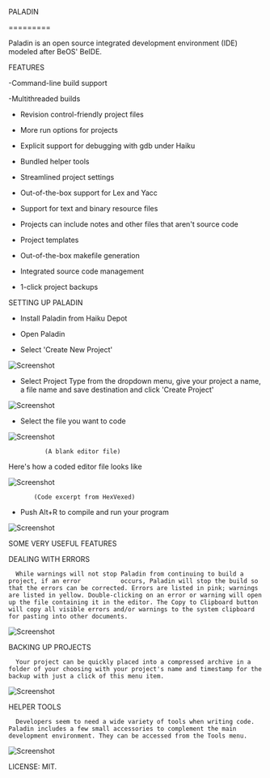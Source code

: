 PALADIN

 =========

Paladin is an open source integrated development environment (IDE) modeled after BeOS' BeIDE. 

FEATURES

 -Command-line build support

 -Multithreaded builds

 - Revision control-friendly project files

 - More run options for projects

 - Explicit support for debugging with gdb under Haiku

 - Bundled helper tools

 - Streamlined project settings

 - Out-of-the-box support for Lex and Yacc

 - Support for text and binary resource files

 - Projects can include notes and other files that aren't source code

 - Project templates

 - Out-of-the-box makefile generation

 - Integrated source code management

 - 1-click project backups


SETTING UP PALADIN

 - Install Paladin from Haiku Depot

 - Open Paladin

 - Select 'Create New Project'

![Screenshot](readme_scrshot/7.png)

 - Select Project Type from the dropdown menu, give your project a name, a file name    and save destination and click 'Create Project'

![Screenshot](readme_scrshot/9.png)

 - Select the file you want to code

![Screenshot](readme_scrshot/13.png)
                   
              (A blank editor file)

 Here's how a coded editor file looks like

![Screenshot](readme_scrshot/hexvexed.png)

           (Code excerpt from HexVexed) 

 - Push Alt+R to compile and run your program

![Screenshot](readme_scrshot/14.png) 

SOME VERY USEFUL FEATURES

   DEALING WITH ERRORS
     
      While warnings will not stop Paladin from continuing to build a project, if an error           occurs, Paladin will stop the build so that the errors can be corrected. Errors are listed in pink; warnings are listed in yellow. Double-clicking on an error or warning will open up the file containing it in the editor. The Copy to Clipboard button will copy all visible errors and/or warnings to the system clipboard for pasting into other documents.    

![Screenshot](readme_scrshot/errors.png)

   BACKING UP PROJECTS

      Your project can be quickly placed into a compressed archive in a folder of your choosing with your project's name and timestamp for the backup with just a click of this menu item.

![Screenshot](readme_scrshot/backup.png)

   HELPER TOOLS

      Developers seem to need a wide variety of tools when writing code. Paladin includes a few small accessories to complement the main development environment. They can be accessed from the Tools menu.

![Screenshot](readme_scrshot/helper.png)           


LICENSE: MIT.  
